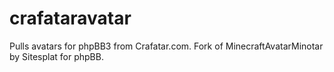 # crafataravatar
 Pulls avatars for phpBB3 from Crafatar.com.  Fork of MinecraftAvatarMinotar by Sitesplat for phpBB.
